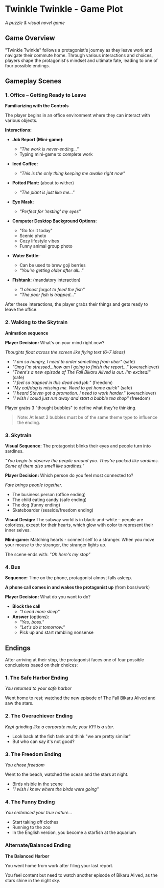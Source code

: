 # Twinkle Twinkle - Game Plot

*A puzzle & visual novel game*

## Game Overview

"Twinkle Twinkle" follows a protagonist's journey as they leave work and navigate their commute home. Through various interactions and choices, players shape the protagonist's mindset and ultimate fate, leading to one of four possible endings.

## Gameplay Scenes

### 1. Office – Getting Ready to Leave

**Familiarizing with the Controls**

The player begins in an office environment where they can interact with various objects.

**Interactions:**

- **Job Report (Mini-game):**
  - *"The work is never-ending..."*
  - Typing mini-game to complete work

- **Iced Coffee:**
  - *"This is the only thing keeping me awake right now"*

- **Potted Plant:** (about to wither)
  - *"The plant is just like me…"*

- **Eye Mask:**
  - *"Perfect for 'resting' my eyes"*

- **Computer Desktop Background Options:**
  - "Go for it today"
  - Scenic photo
  - Cozy lifestyle vibes
  - Funny animal group photo

- **Water Bottle:**
  - Can be used to brew goji berries
  - *"You're getting older after all..."*

- **Fishtank:** (mandatory interaction)
  - *"I almost forgot to feed the fish"*
  - *"The poor fish is trapped…"*

After these interactions, the player grabs their things and gets ready to leave the office.

### 2. Walking to the Skytrain

**Animation sequence**

**Player Decision:** What's on your mind right now?

*Thoughts float across the screen like flying text (6–7 ideas)*

- *"I am so hungry, I need to order something from uber"* (safe)
- *"Omg I'm stressed…how am I going to finish the report…"* (overachiever)
- *"There's a new episode of The Fall Bikaru Alived is out. I'm excited!"* (safe)
- *"I feel so trapped in this dead end job."* (freedom)
- *"My cat/dog is missing me. Need to get home quick"* (safe)
- *"I heard Steven got a promotion. I need to work harder."* (overachiever)
- *"I wish I could just run away and start a bubble tea shop"* (freedom)

Player grabs 3 "thought bubbles" to define what they're thinking.

> Note: At least 2 bubbles must be of the same theme type to influence the ending.

### 3. Skytrain

**Visual Sequence:** The protagonist blinks their eyes and people turn into sardines.

*"You begin to observe the people around you. They're packed like sardines. Some of them also smell like sardines."*

**Player Decision:** Which person do you feel most connected to?

*Fate brings people together.*

- The business person (office ending)
- The child eating candy (safe ending)
- The dog (funny ending)
- Skateboarder (seaside/freedom ending)

**Visual Design:** The subway world is in black-and-white – people are colorless, except for their hearts, which glow with color to represent their inner selves.

**Mini-game:** Matching hearts - connect self to a stranger. When you move your mouse to the stranger, the stranger lights up.

The scene ends with: *"Oh here's my stop"*

### 4. Bus

**Sequence:** Time on the phone, protagonist almost falls asleep.

**A phone call comes in and wakes the protagonist up** (from boss/work)

**Player Decision:** What do you want to do?

- **Block the call**
  - *"I need more sleep"*
- **Answer** (options):
  - *"Yes, boss."*
  - *"Let's do it tomorrow."*
  - Pick up and start rambling nonsense

## Endings

After arriving at their stop, the protagonist faces one of four possible conclusions based on their choices:

### 1. The Safe Harbor Ending

*You returned to your safe harbor*

Went home to rest; watched the new episode of The Fall Bikaru Alived and saw the stars.

### 2. The Overachiever Ending

*Kept grinding like a corporate mule; your KPI is a star.*

- Look back at the fish tank and think "we are pretty similar"
- But who can say it's not good?

### 3. The Freedom Ending

*You chose freedom*

Went to the beach, watched the ocean and the stars at night.
- Birds visible in the scene
- *"I wish I knew where the birds were going"*

### 4. The Funny Ending

*You embraced your true nature...*

- Start taking off clothes
- Running to the zoo
- In the English version, you become a starfish at the aquarium

### Alternate/Balanced Ending

**The Balanced Harbor**

You went home from work after filing your last report.

You feel content but need to watch another episode of Bikaru Alived, as the stars shine in the night sky. 